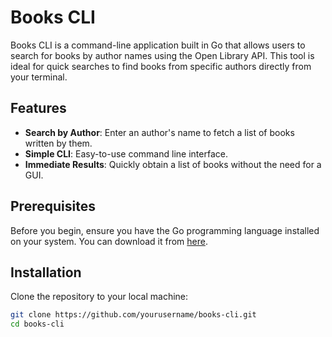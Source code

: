# Books CLI

Books CLI is a command-line application built in Go that allows users to search for books by author names using the Open Library API. This tool is ideal for quick searches to find books from specific authors directly from your terminal.

## Features

- **Search by Author**: Enter an author's name to fetch a list of books written by them.
- **Simple CLI**: Easy-to-use command line interface.
- **Immediate Results**: Quickly obtain a list of books without the need for a GUI.

## Prerequisites

Before you begin, ensure you have the Go programming language installed on your system. You can download it from [here](https://golang.org/dl/).

## Installation

Clone the repository to your local machine:

```bash
git clone https://github.com/yourusername/books-cli.git
cd books-cli
